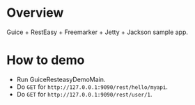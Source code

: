 
# Overview

Guice + RestEasy + Freemarker + Jetty + Jackson sample app.

# How to demo

* Run GuiceResteasyDemoMain.
* Do ``GET`` for ``http://127.0.0.1:9090/rest/hello/myapi``.
* Do ``GET`` for ``http://127.0.0.1:9090/rest/user/1``.
